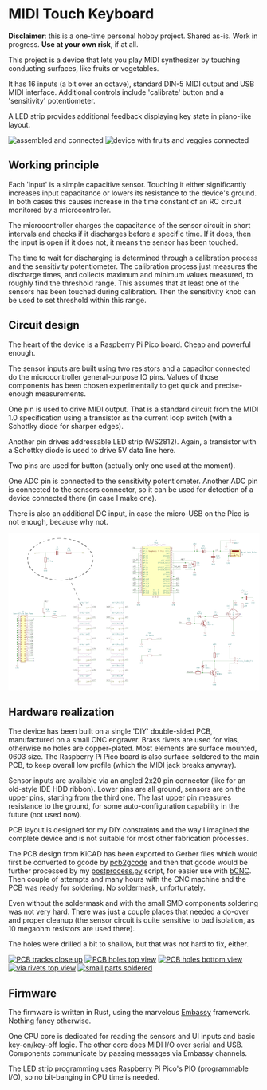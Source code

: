 # MIDI Touch Keyboard

**Disclaimer**: this is a one-time personal hobby project. Shared as-is. Work
in progress. **Use at your own risk**, if at all.

This project is a device that lets you play MIDI synthesizer by touching
conducting surfaces, like fruits or vegetables.

It has 16 inputs (a bit over an octave), standard DIN-5 MIDI output and USB
MIDI interface. Additional controls include 'calibrate' button and a
'sensitivity' potentiometer.

A LED strip provides additional feedback displaying key state in piano-like layout.

![assembled and connected](media/device_connected.jpg)
![device with fruits and veggies connected](media/ready_to_play.jpg)


## Working principle

Each 'input' is a simple capacitive sensor. Touching it either significantly
increases input capacitance or lowers its resistance to the device's ground. In
both cases this causes increase in the time constant of an RC circuit monitored
by a microcontroller.

The microcontroller charges the capacitance of the sensor circuit in short
intervals and checks if it discharges before a specific time. If it does, then
the input is open if it does not, it means the sensor has been touched.

The time to wait for discharging is determined through a calibration process
and the sensitivity potentiometer. The calibration process just measures the discharge times,
and collects maximum and minimum values measured, to roughly find the threshold
range. This assumes that at least one of the sensors has been touched during calibration.
Then the sensitivity knob can be used to set threshold within this range.


## Circuit design

The heart of the device is a Raspberry Pi Pico board. Cheap and powerful enough.

The sensor inputs are built using two resistors and a capacitor connected do
the microcontroller general-purpose IO pins. Values of those components has
been chosen experimentally to get quick and precise-enough measurements.

One pin is used to drive MIDI output. That is a standard circuit from the MIDI
1.0 specification using a transistor as the current loop switch (with a
Schottky diode for sharper edges).

Another pin drives addressable LED strip (WS2812). Again, a transistor with a
Schottky diode is used to drive 5V data line here.

Two pins are used for button (actually only one used at the moment).

One ADC pin is connected to the sensitivity potentiometer. Another ADC pin is
connected to the sensors connector, so it can be used for detection of a device
connected there (in case I make one).

There is also an additional DC input, in case the micro-USB on the Pico is not
enough, because why not.

[![circuit schematic](media/schematic_s.png)](media/schematic.png)


## Hardware realization


The device has been built on a single 'DIY' double-sided PCB, manufactured on a
small CNC engraver. Brass rivets are used for vias, otherwise no holes are
copper-plated. Most elements are surface mounted, 0603 size. The Raspberry Pi
Pico board is also surface-soldered to the main PCB, to keep overall low
profile (which the MIDI jack breaks anyway).

Sensor inputs are available via an angled 2x20 pin connector (like for an
old-style IDE HDD ribbon). Lower pins are all ground, sensors are on the upper
pins, starting from the third one. The last upper pin measures resistance to
the ground, for some auto-configuration capability in the future (not used now).

PCB layout is designed for my DIY constraints and the way I imagined the
complete device and is not suitable for most other fabrication processes.

The PCB design from KiCAD has been exported to Gerber files which would first
be converted to gcode by [pcb2gcode](https://github.com/pcb2gcode/pcb2gcode)
and then that gcode would be further processed by my
[postprocess.py](kicad/postprocess.py) script, for easier use with
[bCNC](https://github.com/vlachoudis/bCNC). Then couple of attempts and many
hours with the CNC machine and the PCB was ready for soldering. No soldermask,
unfortunately.

Even without the soldermask and with the small SMD components soldering was not
very hard. There was just a couple places that needed a do-over and proper
cleanup (the sensor circuit is quite sensitive to bad isolation, as 10 megaohm
resistors are used there).

The holes were drilled a bit to shallow, but that was not hard to fix, either.

[![PCB tracks close up](media/tracks_close_up_s.jpg)](media/tracks_close_up.jpg)
[![PCB holes top view](media/holes_top_view_s.jpg)](media/holes_top_view.jpg)
[![PCB holes bottom view](media/holes_top_view_s.jpg)](media/holes_top_view.jpg)
[![via rivets top view](media/rivets_installed_top_s.jpg)](media/rivets_installed_top.jpg)
[![small parts soldered](media/small_parts_soldered_s.jpg)](media/small_parts_soldered.jpg)

## Firmware

The firmware is written in Rust, using the marvelous
[Embassy](https://embassy.dev/) framework. Nothing fancy otherwise.

One CPU core is dedicated for reading the sensors and UI inputs and basic
key-on/key-off logic. The other core does MIDI I/O over serial and USB.
Components communicate by passing messages via Embassy channels.

The LED strip programming uses Raspberry Pi Pico's PIO (programmable I/O), so
no bit-banging in CPU time is needed.

